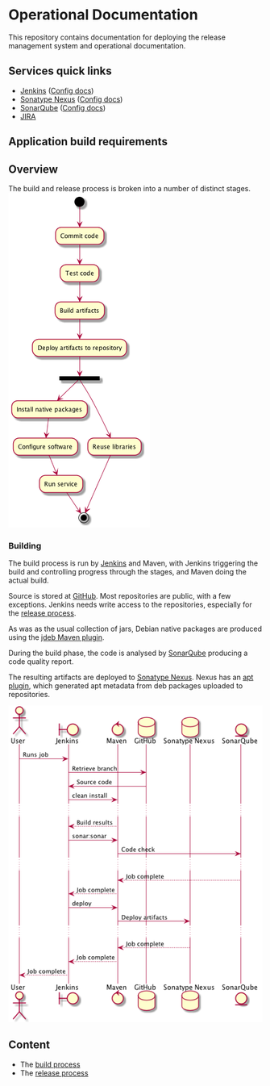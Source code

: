 # Operational Documentation

This repository contains documentation for deploying the release management system and operational documentation.

## Services quick links

* [Jenkins](http://build.ihtsdotools.org) ([Config docs](Jenkins.md))
* [Sonatype Nexus](https://maven.ihtsdotools.org) ([Config docs](Nexus.md))
* [SonarQube](https://sonar.ihtsdotools.org) ([Config docs](SonarQube.md))
* [JIRA](https://jira.ihtsdotools.org)

## Application build requirements

## Overview

The build and release process is broken into a number of distinct stages.
![Release stages](release_stages.png)

### Building

The build process is run by [Jenkins](http://build.ihtsdotools.org) and Maven, with Jenkins triggering the build and controlling progress through the stages, and Maven doing the actual build.

Source is stored at [GitHub](http://github.com/IHTSDO). Most repositories are public, with a few exceptions. Jenkins needs write access to the repositories, especially for the [release process](#releaseprocess).

As was as the usual collection of jars, Debian native packages are produced using the [jdeb Maven plugin](https://github.com/tcurdt/jdeb).

During the build phase, the code is analysed by [SonarQube](https://sonar.ihtsdotools.org) producing a code quality report.

The resulting artifacts are deployed to [Sonatype Nexus](https://maven.ihtsdo.org). Nexus has an [apt plugin](https://github.com/inventage/nexus-apt-plugin), which generated apt metadata from deb packages uploaded to repositories.

![Build sequence](build_sequence.png)

Content
-------

* The [build process](build.md)
* The [release process](release.md)


